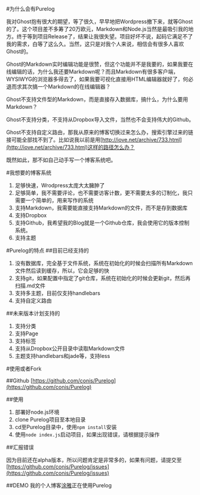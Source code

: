 #为什么会有Purelog

我对Ghost抱有很大的期望，等了很久，早早地把Wordpress撤下来，就等Ghost的了。这个项目差不多筹了20万欧元，Markdown和Node.js当然是最吸引我的地方。终于等到项目Release了，结果让我很失望。项目好坏不说，起码它满足不了我的需求，白等了这么久。当然，这只是对我个人来说，相信会有很多人喜欢Ghost的。

Ghost的Markdown实时编辑功能是很赞，但这个功能并不是我要的，如果我要在线编辑的话，为什么我还要Markdown呢？而且Markdown有很多客户端，WYSIWYG的浏览器多得去了，如果我要可视化直接用HTML编辑器就好了，何必退而求其次搞一个Markdown的在线编辑器？

Ghost不支持文件型的Markdown，而是直接存入数据库，搞什么，为什么要用Markdown？

Ghost不支持分类，不支持从Dropbox导入文件，当然也不会支持伟大的Github。

Ghost不支持自定义路由，那我从原来的博客切换过来怎么办，搜索引擎过来的链接可能全部找不到了。比如说我以前是用[http://iove.net/archive/733.html](http://iove.net/archive/733.html)这样的路径怎么办？

既然如此，那不如自己动手写一个博客系统吧。

#我想要的博客系统

1. 足够快速，Wrodpress太庞大太臃肿了
2. 足够简单，我不需要评论，也不需要访客计数，更不需要太多的订制化，我只需要一个简单的，用来写作的系统
3. 支持Markdown，我需要能直接支持Markdown的文件，而不是存到数据库
4. 支持Dropbox
5. 支持Github，我希望我的Blog就是一个Github仓库，我会使用它的版本控制系统。
6. 支持主题

#Purelog的特点
##目前已经支持的

1. 没有数据库，完全基于文件系统，系统在初始化的时候会扫描所有Markdown文件然后读到缓存，所以，它会足够的快
2. 支持git，如果配置中指定了git仓库，系统在初始化的时候会更新git，然后再扫描.md文件
3. 支持多主题，目前仅支持handlebars
4. 支持自定义路由

##未来版本计划支持的
1. 支持分类
2. 支持Page
3. 支持标签
4. 支持从Dropbox公开目录中读取Markdown文件
5. 主题支持handlebars和jade等，支持less

#使用或者Fork

##Github
[https://github.com/conis/Purelog](https://github.com/conis/Purelog)

##使用

1. 部署好node.js环境
2. clone Purelog项目至本地目录
3. cd至Purelog目录中，使用`npm install`安装
4. 使用`node index.js`启动项目，如果出现错误，请根据提示操作

##汇报错误

因为目前还在alpha版本，所以问题肯定是非常多的，如果有问题，请提交至 [https://github.com/conis/Purelog/issues](https://github.com/conis/Purelog/issues)

##DEMO
我的个人博客[涂雅](http://iove.net/)正在使用Purelog

